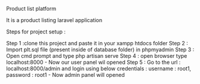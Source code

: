 Product list platform

It is a product listing laravel application

Steps for project setup :

Step 1 :clone this project and paste it in your xampp htdocs folder
Step 2 : Import plt.sql file (present inside of database folder) in phpmyadmin
Step 3 : Open cmd prompt and type php artisan serve
Step 4 : open browser type localhost:8000 - Now our user panel wil opened
Step 5 : Go to the url : localhost:8000/admin and login using below credentials : username : root1, password : root1 - Now admin panel will opened
